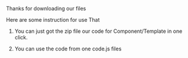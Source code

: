 Thanks for downloading our files

Here are some instruction for use That

1. You can just got the zip file our code for Component/Template in one click.

2. You can use the code from one code.js files
